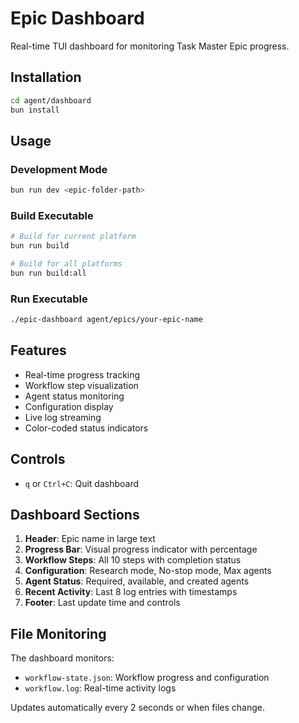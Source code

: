 # Epic Dashboard

Real-time TUI dashboard for monitoring Task Master Epic progress.

## Installation

```bash
cd agent/dashboard
bun install
```

## Usage

### Development Mode

```bash
bun run dev <epic-folder-path>
```

### Build Executable

```bash
# Build for current platform
bun run build

# Build for all platforms
bun run build:all
```

### Run Executable

```bash
./epic-dashboard agent/epics/your-epic-name
```

## Features

- Real-time progress tracking
- Workflow step visualization
- Agent status monitoring
- Configuration display
- Live log streaming
- Color-coded status indicators

## Controls

- `q` or `Ctrl+C`: Quit dashboard

## Dashboard Sections

1. **Header**: Epic name in large text
2. **Progress Bar**: Visual progress indicator with percentage
3. **Workflow Steps**: All 10 steps with completion status
4. **Configuration**: Research mode, No-stop mode, Max agents
5. **Agent Status**: Required, available, and created agents
6. **Recent Activity**: Last 8 log entries with timestamps
7. **Footer**: Last update time and controls

## File Monitoring

The dashboard monitors:

- `workflow-state.json`: Workflow progress and configuration
- `workflow.log`: Real-time activity logs

Updates automatically every 2 seconds or when files change.
